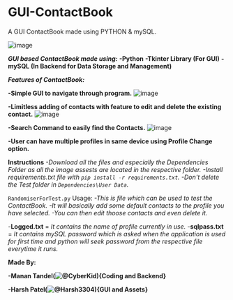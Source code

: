# GUI-ContactBook
A GUI ContactBook made using PYTHON &amp; mySQL.

![image](https://user-images.githubusercontent.com/81703042/192133152-60200547-2f1f-4bcd-9ff4-f1dbe156800c.png)

**_GUI based ContactBook made using:_**
 **-Python**
 **-Tkinter Library (For GUI)**
 **-mySQL (In Backend for Data Storage and Management)**

 
**_**Features of ContactBook:**_**

 **-Simple GUI to navigate through program.**
 ![image](https://user-images.githubusercontent.com/81703042/192133323-3bb8e6c8-7a88-4380-b134-eebef056d0c7.png)
 
 **-Limitless adding of contacts with feature to edit and delete the existing contact.**
 ![image](https://user-images.githubusercontent.com/81703042/192133387-cc03ecb4-c92e-4ccf-b1d0-71e8c87c8017.png)
 
 **-Search Command to easily find the Contacts.**
 ![image](https://user-images.githubusercontent.com/81703042/192133416-5325b9ca-227e-4469-babe-ffda70cc663b.png)
 
 **-User can have multiple profiles in same device using Profile Change option.**
 
**Instructions**
 _-Download all the files and especially the Dependencies Folder as all the image assests are located in the respective folder.
 -Install requirements.txt file with ```pip install -r requirements.txt```.
 -Don't delete the Test folder in ```Dependencies\User Data```._

```RandomiserForTest.py``` Usage:
 _-This is file which can be used to test the ContactBook.
 -It will basically add some default contacts to the profile you have selected.
 -You can then edit thoose contacts and even delete it._
 
-**Logged.txt** = _It contains the name of profile currently in use._
-**sqlpass.txt** = _It contains mySQL password which is asked when the application is used for first time and python will seek password from the respective file everytime it runs._

**Made By:**

 **-Manan Tandel(![@CyberKid](https://github.com/cyberkid30)){Coding and Backend}**
 
 **-Harsh Patel(![@Harsh3304](https://github.com/Harsh3304)){GUI and Assets}**
